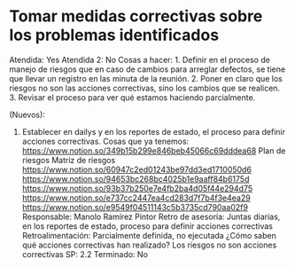 # Tomar medidas correctivas sobre los problemas identificados

Atendida: Yes
Atendida 2: No
Cosas a hacer: 1. Definir en el proceso de manejo de riesgos que en caso de cambios para arreglar defectos, se tiene que llevar un registro en las minuta de la reunión.
2. Poner en claro que los riesgos no son las acciones correctivas, sino los cambios que se realicen.
3. Revisar el proceso para ver qué estamos haciendo parcialmente.

(Nuevos):
1. Establecer en dailys y en los reportes de estado, el proceso para definir acciones correctivas.
Cosas que ya tenemos: https://www.notion.so/349b15b299e846beb45066c69dddea68
Plan de riesgos
Matriz de riesgos
https://www.notion.so/60947c2ed01243be97dd3ed1710050d6
https://www.notion.so/94653bc268bc4025b1e9aaff84b6175d
https://www.notion.so/93b37b250e7e4fb2ba4d05f44e294d75
https://www.notion.so/e737cc2447ea4cd283d7f7b4f3e4ea29                   https://www.notion.so/e9549f04511143c5b3735cd790aa02f9
Responsable: Manolo Ramírez Pintor
Retro de asesoría: Juntas diarias, en los reportes de estado, proceso para definir acciones correctivas
Retroalimentación: Parcialmente definida, no ejecutada
¿Cómo saben qué acciones correctivas han realizado?
Los riesgos no son acciones correctivas
SP: 2.2
Terminado: No